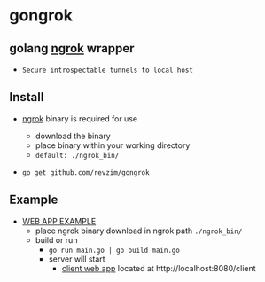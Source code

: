 # gongrok

## golang [ngrok](https://ngrok.com/) wrapper
  * `Secure introspectable tunnels to local host`

## Install

 *  [ngrok](https://ngrok.com/download) binary is required for use
    *  download the binary
    *  place binary within your working directory
    *  ```default: ./ngrok_bin/```
    
 * ``` go get github.com/revzim/gongrok ```

## Example

* [WEB APP EXAMPLE](https://github.com/revzim/gongrok/example/webapp)
  * place ngrok binary download in ngrok path ```./ngrok_bin/```
  * build or run
    * ```go run main.go | go build main.go```
    * server will start 
      * [client web app](http://localhost:8080/client) located at http://localhost:8080/client
